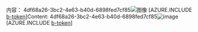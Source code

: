 <span data-ttu-id="128d4-101">内容： 4df68a26-3bc2-4e63-b40d-6898fed7cf85![图像](d81c9a53-9e14-4bcd-acbf-0f6aaae9d75f.png)
[AZURE.INCLUDE [b-token](b1464799-fcd8-410e-914b-fbd4823d6f4c.md)]</span><span class="sxs-lookup"><span data-stu-id="128d4-101">Content: 4df68a26-3bc2-4e63-b40d-6898fed7cf85![image](d81c9a53-9e14-4bcd-acbf-0f6aaae9d75f.png)
[AZURE.INCLUDE [b-token](b1464799-fcd8-410e-914b-fbd4823d6f4c.md)]</span></span>
